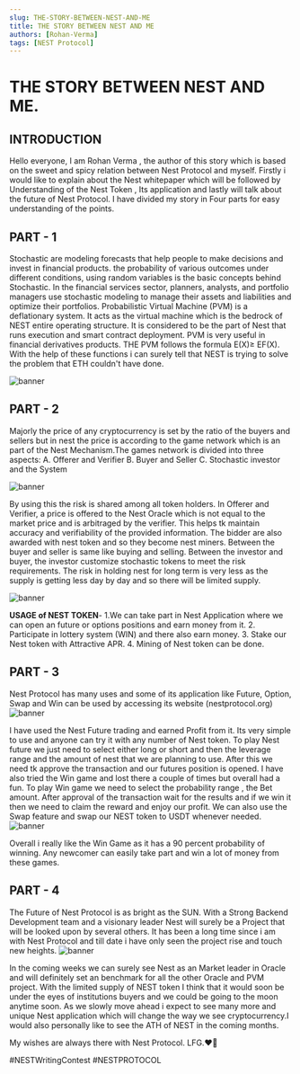 ```yaml
---
slug: THE-STORY-BETWEEN-NEST-AND-ME
title: THE STORY BETWEEN NEST AND ME
authors: [Rohan-Verma]
tags: [NEST Protocol]
---
```

# THE STORY BETWEEN NEST AND ME.

## INTRODUCTION
Hello everyone, I am Rohan Verma , the author of this story which is based on the sweet and spicy relation between Nest Protocol and myself. Firstly i would like to explain about the Nest whitepaper which will be followed by Understanding of the Nest Token , Its application and lastly will talk about the future of Nest Protocol. I have divided my story in Four parts for easy understanding of the points.

## PART - 1
Stochastic are modeling forecasts that help people to make decisions and invest in financial products. the probability of various outcomes under different conditions, using random variables is the basic concepts behind Stochastic.
In the financial services sector, planners, analysts, and portfolio managers use stochastic modeling to manage their assets and liabilities and optimize their portfolios.
Probabilistic Virtual Machine (PVM) is a deflationary system. It acts as the virtual machine which is the bedrock of NEST entire operating structure. It is considered to be the part of Nest that runs execution and smart contract deployment.
PVM is very useful in financial derivatives products. THE PVM follows the formula E(X)≥ EF(X).
With the help of these functions i can surely tell that NEST is trying to solve the problem that ETH couldn't have done.

![banner](https://bafybeiafj54kdzboqhkj5e4ci32yr5kbbtsx3bkimgqlb6en364dam3krm.ipfs.w3s.link/banner_81.jpeg)

## PART - 2
Majorly the price of any cryptocurrency is set by the ratio of the buyers and sellers but in nest the price is according to the game network which is an part of the Nest Mechanism.The games network is divided into three aspects:
A. Offerer and Verifier
B. Buyer and Seller
C. Stochastic investor and the System

![banner](https://bafybeibq6i4p7edcqf457aws2khea4ah6qwyphfqxiw2ktfob3hee4vfnq.ipfs.w3s.link/banner_82.jpeg)

By using this the risk is shared among all token holders. In Offerer and Verifier, a price is offered to the Nest Oracle which is not equal to the market price and is arbitraged by the verifier. This helps tk maintain accuracy and verifiability of the provided information. The bidder are also awarded with nest token and so they become nest miners. Between the buyer and seller is same like buying and selling.
Between the investor and buyer, the investor customize stochastic tokens to meet the risk requirements.
The risk in holding nest for long term is very less as the supply is getting less day by day and so there will be limited supply.

![banner](https://bafybeifgcm4lky3s6xd527enmidq3r3p2mk5c45sielgtkptozbu6a5ama.ipfs.w3s.link/banner_83.jpeg)

**USAGE of NEST TOKEN**-
1.We can take part in Nest Application where we can open an future or options positions and earn money from it.
2. Participate in lottery system (WIN) and there also earn money.
3. Stake our Nest token with Attractive APR.
4. Mining of Nest token can be done.

## PART - 3
Nest Protocol has many uses and some of its application like Future, Option, Swap and Win can be used by accessing its website (nestprotocol.org)
![banner](https://bafybeif3jtyncoqxh4wox4s3ee6qwpnbr6wne6gmnwmz767x437rkkrobe.ipfs.w3s.link/banner_84.png)

I have used the Nest Future trading and earned Profit from it. Its very simple to use and anyone can try it with any number of Nest token.
To play Nest future we just need to select either long or short and then the leverage range and the amount of nest that we are planning to use. After this we need tk approve the transaction and our futures position is opened.
I have also tried the Win game and lost there a couple of times but overall had a fun. To play Win game we need to select the probability range , the Bet amount. After approval of the transaction wait for the results and if we win it then we need to claim the reward and enjoy our profit.
We can also use the Swap feature and swap our NEST token to USDT whenever needed.
![banner](https://bafybeif7fe67s7vf64ax7yohayfcwtw3sp6w7t5izu2ea6pyq5oudswlgy.ipfs.w3s.link/banner_85.jpeg)

Overall i really like the Win Game as it has a 90 percent probability of winning. Any newcomer can easily take part and win a lot of money from these games.

## PART - 4
The Future of Nest Protocol is as bright as the SUN. With a Strong Backend Development team and a visionary leader Nest will surely be a Project that will be looked upon by several others. It has been a long time since i am with Nest Protocol and till date i have only seen the project rise and touch new heights.
![banner](https://bafybeibhtbxnaxdrhmppeqkwcttwr5mbi5f7isaysulmzcmys5lndhquei.ipfs.w3s.link/banner_86.jpeg)

In the coming weeks we can surely see Nest as an Market leader in Oracle and will definitely set an benchmark for all the other Oracle and PVM project. With the limited supply of NEST token I think that it would soon be under the eyes of institutions buyers and we could be going to the moon anytime soon.
As we slowly move ahead i expect to see many more and unique Nest application which will change the way we see cryptocurrency.I would also personally like to see the ATH of NEST in the coming months.

My wishes are always there with Nest Protocol. LFG.❤️🚀

#NESTWritingContest #NESTPROTOCOL

